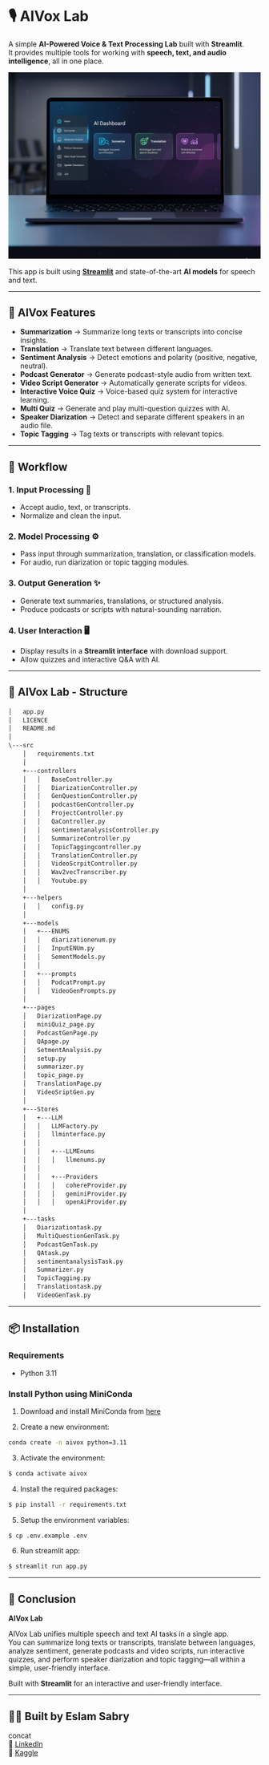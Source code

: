 # 🎙️ AIVox Lab

A simple **AI-Powered Voice & Text Processing Lab** built with **Streamlit**.  
It provides multiple tools for working with **speech, text, and audio intelligence**, all in one place.  

![AIVox Workflow](/src/assets/images/b1.png)

This app is built using [**Streamlit**](https://streamlit.io/) and state-of-the-art **AI models** for speech and text.

------
## 🚀 AIVox Features 

- **Summarization** → Summarize long texts or transcripts into concise insights.  
- **Translation** → Translate text between different languages.  
- **Sentiment Analysis** → Detect emotions and polarity (positive, negative, neutral).  
- **Podcast Generator** → Generate podcast-style audio from written text.  
- **Video Script Generator** → Automatically generate scripts for videos.  
- **Interactive Voice Quiz** → Voice-based quiz system for interactive learning.  
- **Multi Quiz** → Generate and play multi-question quizzes with AI.  
- **Speaker Diarization** → Detect and separate different speakers in an audio file.  
- **Topic Tagging** → Tag texts or transcripts with relevant topics.  

------
## 🔹 Workflow

### 1. Input Processing 🎤
- Accept audio, text, or transcripts.  
- Normalize and clean the input.  

### 2. Model Processing ⚙️
- Pass input through summarization, translation, or classification models.  
- For audio, run diarization or topic tagging modules.  

### 3. Output Generation ✨
- Generate text summaries, translations, or structured analysis.  
- Produce podcasts or scripts with natural-sounding narration.  

### 4. User Interaction 🖥️
- Display results in a **Streamlit interface** with download support.  
- Allow quizzes and interactive Q&A with AI.  


------
## 📂 AIVox Lab - Structure

```bash
│   app.py
│   LICENCE
│   README.md
│
\---src
    │   requirements.txt
    │
    +---controllers
    │   │   BaseController.py
    │   │   DiarizationController.py
    │   │   GenQuestionController.py
    │   │   podcastGenController.py
    │   │   ProjectController.py
    │   │   QaController.py
    │   │   sentimentanalysisController.py
    │   │   SummarizeController.py
    │   │   TopicTaggingcontroller.py
    │   │   TranslationController.py
    │   │   VideoScrpitController.py
    │   │   Wav2vecTranscriber.py
    │   │   Youtube.py
    │
    +---helpers
    │   │   config.py
    │
    +---models
    │   +---ENUMS
    │   │   diarizationenum.py
    │   │   InputENUm.py
    │   │   SementModels.py
    │   │
    │   +---prompts
    │   │   PodcatPrompt.py
    │   │   VideoGenPrompts.py
    │
    +---pages
    │   DiarizationPage.py
    │   miniQuiz_page.py
    │   PodcastGenPage.py
    │   QApage.py
    │   SetmentAnalysis.py
    │   setup.py
    │   summarizer.py
    │   topic_page.py
    │   TranslationPage.py
    │   VideoSriptGen.py
    │
    +---Stores
    │   +---LLM
    │   │   LLMFactory.py
    │   │   llminterface.py
    │   │
    │   │   +---LLMEnums
    │   │   │   llmenums.py
    │   │
    │   │   +---Providers
    │   │   │   cohereProvider.py
    │   │   │   geminiProvider.py
    │   │   │   openAiProvider.py
    │
    +---tasks
    │   Diarizationtask.py
    │   MultiQuestionGenTask.py
    │   PodcastGenTask.py
    │   QAtask.py
    │   sentimentanalysisTask.py
    │   Summarizer.py
    │   TopicTagging.py
    │   Translationtask.py
    │   VideoGenTask.py

```

------
## 📦 Installation

### Requirements
- Python 3.11  

### Install Python using MiniConda

1) Download and install MiniConda from [here](https://docs.anaconda.com/free/miniconda/#quick-command-line-install)  

2) Create a new environment:
```bash
conda create -n aivox python=3.11
```

3) Activate the environment:
```bash
$ conda activate aivox
```

4) Install the required packages:
```bash
$ pip install -r requirements.txt
```

5) Setup the environment variables:
```bash
$ cp .env.example .env
```

6) Run streamlit app:
```bash
$ streamlit run app.py
```
---------
## 🔹 Conclusion  

**AIVox Lab** 

AIVox Lab unifies multiple speech and text AI tasks in a single app.  
You can summarize long texts or transcripts, translate between languages, analyze sentiment, generate podcasts and video scripts, run interactive quizzes, and perform speaker diarization and topic tagging—all within a simple, user-friendly interface.


Built with **Streamlit** for an interactive and user-friendly interface.  

---------
## 👨‍💻 Built by Eslam Sabry

concat  
🔗 [LinkedIn](https://www.linkedin.com/in/eslamsabryai)  
🔗 [Kaggle](https://www.kaggle.com/eslamsabryelsisi)  
